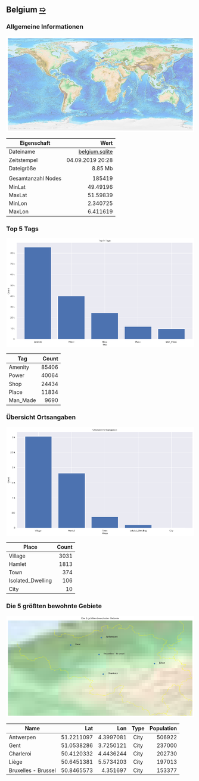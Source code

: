 ## Belgium [&#10159;](belgium.sqlite)

### Allgemeine Informationen

![Overview](./Images/belgium_overview.png)

|Eigenschaft|Wert|
|-|-:|
Dateiname|[belgium.sqlite](belgium.sqlite)|
Zeitstempel|04.09.2019 20:28|
Dateigr&ouml;&szlig;e|8.85 Mb|
|||
Gesamtanzahl Nodes|185419|
|MinLat|49.49196|
|MaxLat|51.59839|
|MinLon|2.340725|
|MaxLon|6.411619|

### Top 5 Tags

![Tags](./Images/belgium_tags.png)

|Tag|Count|
|-|-:|
|Amenity|85406|
|Power|40064|
|Shop|24434|
|Place|11834|
|Man_Made|9690|

### &Uuml;bersicht Ortsangaben

![Places](./Images/belgium_places.png)

|Place|Count|
|-|-:|
|Village|3031|
|Hamlet|1813|
|Town|374|
|Isolated_Dwelling|106|
|City|10|

### Die 5 gr&ouml;&szlig;ten bewohnte Gebiete

![Places](./Images/belgium_topplaces.png)

|Name|Lat|Lon|Type|Population|
|----|--:|--:|:--:|---------:|
|Antwerpen|51.2211097|4.3997081|City|506922|
|Gent|51.0538286|3.7250121|City|237000|
|Charleroi|50.4120332|4.4436244|City|202730|
|Liège|50.6451381|5.5734203|City|197013|
|Bruxelles - Brussel|50.8465573|4.351697|City|153377|
